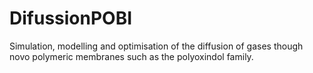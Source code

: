 # DifussionPOBI
Simulation, modelling and optimisation of the diffusion of gases though novo polymeric membranes such as the polyoxindol family.
